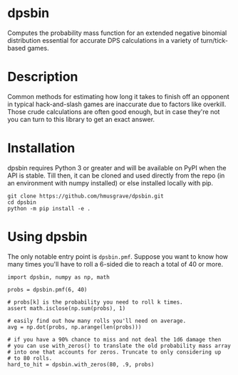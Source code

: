 # dpsbin

Computes the probability mass function for an extended negative binomial distribution essential for accurate DPS calculations in a variety of turn/tick-based games.


# Description

Common methods for estimating how long it takes to finish off an opponent in typical hack-and-slash games are inaccurate due to factors like overkill. Those crude calculations are often good enough, but in case they're not you can turn to this library to get an exact answer.

# Installation

dpsbin requires Python 3 or greater and will be available on PyPI when the API is stable. Till then, it can be cloned and used directly from the repo (in an environment with numpy installed) or else installed locally with pip.

```
git clone https://github.com/hmusgrave/dpsbin.git
cd dpsbin
python -m pip install -e .
```

# Using dpsbin

The only notable entry point is `dpsbin.pmf`. Suppose you want to know how many times you'll have to roll a 6-sided die to reach a total of 40 or more.

```
import dpsbin, numpy as np, math

probs = dpsbin.pmf(6, 40)

# probs[k] is the probability you need to roll k times.
assert math.isclose(np.sum(probs), 1)

# easily find out how many rolls you'll need on average.
avg = np.dot(probs, np.arange(len(probs)))

# if you have a 90% chance to miss and not deal the 1d6 damage then
# you can use with_zeros() to translate the old probability mass array
# into one that accounts for zeros. Truncate to only considering up
# to 80 rolls.
hard_to_hit = dpsbin.with_zeros(80, .9, probs)
```
